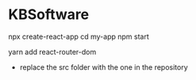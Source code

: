 # KBSoftware

npx create-react-app
cd my-app
npm start

yarn add react-router-dom

- replace the src folder with the one in the repository 



